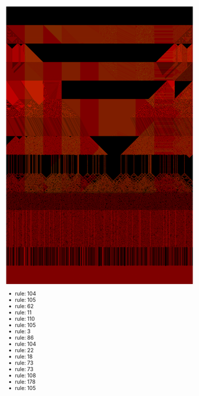 ![photo](./output.png) 
 * rule: 104
* rule: 105
* rule: 62
* rule: 11
* rule: 110
* rule: 105
* rule: 3
* rule: 86
* rule: 104
* rule: 22
* rule: 18
* rule: 73
* rule: 73
* rule: 108
* rule: 178
* rule: 105
